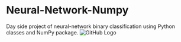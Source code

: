 # Neural-Network-Numpy
Day side project of neural-network binary classification using Python classes and NumPy package. 
![GitHub Logo](/Neural-Network-Numpy/math.PNG)

